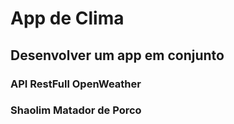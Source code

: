 # App de Clima


## Desenvolver um app em conjunto


### API RestFull OpenWeather

### Shaolim Matador de Porco